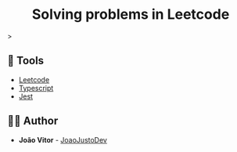 <h1 align="center">
  <strong>Solving problems in Leetcode</strong>
</h1>
>

## 🧰 Tools

- [Leetcode](https://leetcode.com/)
- [Typescript](https://www.typescriptlang.org/)
- [Jest](https://jestjs.io/pt-BR/)

## 🙋‍♂️ Author

- **João Vitor** - [JoaoJustoDev](https://github.com/joaojustodev)
